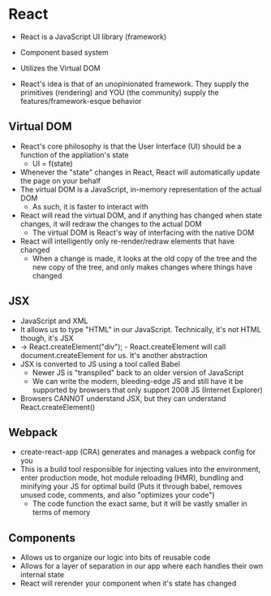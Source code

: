 # React

- React is a JavaScript UI library (framework)
- Component based system
- Utilizes the Virtual DOM

- React's idea is that of an unopinionated framework. They supply the primitives (rendering) and YOU (the community) supply the features/framework-esque behavior


## Virtual DOM

- React's core philosophy is that the User Interface (UI) should be a function of the appliation's state
  - UI = f(state)
- Whenever the "state" changes in React, React will automatically update the page on your behalf
- The virtual DOM is a JavaScript, in-memory representation of the actual DOM
  - As such, it is faster to interact with
- React will read the virtual DOM, and if anything has changed when state changes, it will redraw the changes to the actual DOM
  - The virtual DOM is React's way of interfacing with the native DOM
- React will intelligently only re-render/redraw elements that have changed
  - When a change is made, it looks at the old copy of the tree and the new copy of the tree, and only makes changes where things have changed

## JSX

- JavaScript and XML
- It allows us to type "HTML" in our JavaScript. Technically, it's not HTML though, it's JSX
- <div></div> -> React.createElement("div");
  - React.createElement will call document.createElement for us. It's another abstraction
- JSX is converted to JS using a tool called Babel
  - Newer JS is "transpiled" back to an older version of JavaScript
  - We can write the modern, bleeding-edge JS and still have it be supported by browsers that only support 2008 JS (Internet Explorer)
- Browsers CANNOT understand JSX, but they can understand React.createElement()

## Webpack

- create-react-app (CRA) generates and manages a webpack config for you
- This is a build tool responsible for injecting values into the environment, enter production mode, hot module reloading (HMR), bundling and minifying your JS for optimal build (Puts it through babel, removes unused code, comments, and also "optimizes your code")
  - The code function the exact same, but it will be vastly smaller in terms of memory

## Components

- Allows us to organize our logic into bits of reusable code
- Allows for a layer of separation in our app where each handles their own internal state
- React will rerender your component when it's state has changed